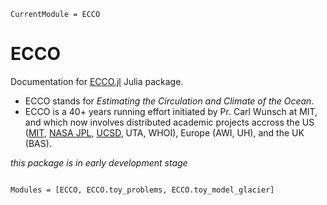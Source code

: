```@meta
CurrentModule = ECCO
```

# ECCO

Documentation for [ECCO.jl](https://github.com/gaelforget/ECCO.jl) Julia package.

- ECCO stands for _Estimating the Circulation and Climate of the Ocean_. 
- ECCO is a 40+ years running effort initiated by Pr. Carl Wunsch at MIT, and which now involves distributed academic projects accross the US ([MIT](https://github.com/MITgcm/MITgcm), [NASA JPL](https://www.ecco-group.org), [UCSD](https://www.ecco.ucsd.edu), UTA, WHOI), Europe (AWI, UH), and the UK (BAS).

_this package is in early development stage_

```@index
```

```@autodocs
Modules = [ECCO, ECCO.toy_problems, ECCO.toy_model_glacier]
```


